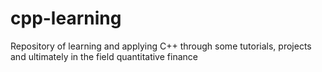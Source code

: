 # cpp-learning

Repository of learning and applying C++ through some tutorials, projects and ultimately in the field quantitative finance
 